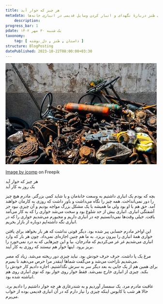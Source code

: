 ```yaml
---
title: هر چیز که خوار آید
metadata: نوشته‌ای طنز دربارهٔ نگهدای و انبار کردن وسایل قدیمی در انباری خانه‌ها
    description:  
progress_bar: 1
pdate: یک شنبه ۳۰ مهر ۱۴۰۲    
taxonomy:
    tag: [ داستان , طنز , دل_نوشته ]
structure: BlogPosting
datePublished: 2023-10-22T08:00:00+03:30
---
```

![هر چیز که خوار آید](old-rusty-junk-garbage-steel_1150-10992.webp?classes=center&loading=lazy)

<div class="align-center">
<a href="https://www.freepik.com/free-photo/old-rusty-junk-garbage-steel_4693988.htm">Image by jcomp</a> on Freepik
</div>

هر چیز که خوار آید  
یک روز به کار آید

بچه که بودم یک انباری داشتیم به وسعت خانهٔ‌مان و یا شاید کمی بزرگتر. مادرم هیچ چیز را دور نمی‌انداخت. همه چیز را نگاه می‌داشت و باور داشت که روزی به کارمان خواهند آمد. حق هم ‌با او بود ولی ما همیشه با یک مشکل بزرگ مواجه بودیم و آن چیزی نبود جز آشفتگی انباری. انباری بیش از حد شلوغ بود و سخت می‌شد خواری را که به کار می‌آمد یافت. خیلی وقت‌ها نمی‌دانستیم چه در انباری داریم و مجبورم می‌شدیم خواری را که در انباری نگه داشته‌ایم دوباره از بازار بخریم.

این اواخر مادرم حسابی پیر شده بود. دیگر قوتی نداشت که هر بار بخواهد برای یافتن خواری همهٔ انباری را بیرون بریزد. به ما هم چنین اجازه‌ای نمی‌داد. چون هر بار که وارد انباری می‌شدیم غر غر می‌کردیم که مادرجان، بیا و این چیزهایی که به درد نمی‌خورد را بریز برود. اینها خوار هم نیستند که روزی به کار آیند.  

مرغ یک پا داشت. حرف حرف خودش بود. نباید چیزی دور ریخته می‌شد. زیاد که مصر می‌شدیم ناراحت می‌شد و می‌گفت شماها اینقدر مرا حرص می‌دهید تا بمیرم.  
برای همین هم از یک جایی به بعد دیگر سر به سرش نگذاشتیم. اجازه دادیم کار خودش را بکند. چیزی از انباری خارج نمی‌شد. فقط خوار روی خوار بود که توی انباری روی هم انباشته شده بود.

عاقبت مادرم مرد. یک سمسار آوردیم و به شندرغازی هر چه خوار داشتیم را دادیم برد. حالا هر شب با کابوس اینکه چیزی را نیاز دارم که در آن انباری قدیمی بوده از خواب می‌پرم.
